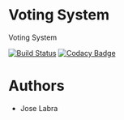 # Voting System

Voting System


[![Build Status](https://travis-ci.org/Arquisoft/Voting_I1a.svg?branch=master)](https://travis-ci.org/Arquisoft/Voting_I1a)
[![Codacy Badge](https://api.codacy.com/project/badge/grade/000e2b0c40e04ae897f10a37d3412c01)](https://www.codacy.com/app/jelabra/Voting_I1a)

# Authors

* Jose Labra


